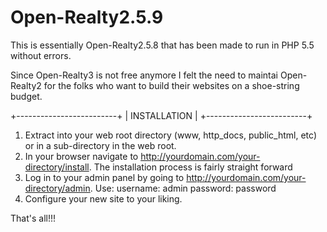 # Open-Realty2.5.9
This is essentially Open-Realty2.5.8 that has been made to run in PHP 5.5 without errors.

Since Open-Realty3 is not free anymore I felt the need to maintai Open-Realty2 for the folks who want to build their websites on a shoe-string budget.

+-------------------------+
|       INSTALLATION      |
+-------------------------+

1. Extract into your web root directory (www, http_docs, public_html, etc) or in a sub-directory in the web root.
2. In your browser navigate to http://yourdomain.com/your-directory/install. The installation process is fairly straight forward
3. Log in to your admin panel by going to http://yourdomain.com/your-directory/admin. Use:
  username: admin
  password: password
4. Configure your new site to your liking.

That's all!!!
